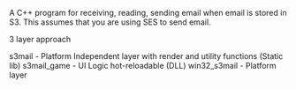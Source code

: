 A C++ program for receiving, reading, sending email when email is stored in S3.  This assumes that you are using SES to send email.

3 layer approach

s3mail - Platform Independent layer with render and utility functions (Static lib)
s3mail_game - UI Logic hot-reloadable (DLL)
win32_s3mail - Platform layer
